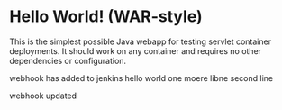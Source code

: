 Hello World! (WAR-style)
===============

This is the simplest possible Java webapp for testing servlet container deployments.  It should work on any container and requires no other dependencies or configuration.

webhook has added to jenkins
hello world
one moere libne
second line

webhook updated 
